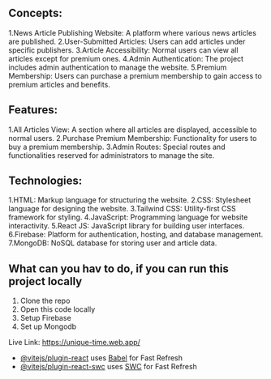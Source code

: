 ## Concepts:
1.News Article Publishing Website: A platform where various news articles are published.
2.User-Submitted Articles: Users can add articles under specific publishers.
3.Article Accessibility: Normal users can view all articles except for premium ones.
4.Admin Authentication: The project includes admin authentication to manage the website.
5.Premium Membership: Users can purchase a premium membership to gain access to premium articles and benefits.

## Features:
1.All Articles View: A section where all articles are displayed, accessible to normal users.
2.Purchase Premium Membership: Functionality for users to buy a premium membership.
3.Admin Routes: Special routes and functionalities reserved for administrators to manage the site.

## Technologies:
1.HTML: Markup language for structuring the website.
2.CSS: Stylesheet language for designing the website.
3.Tailwind CSS: Utility-first CSS framework for styling.
4.JavaScript: Programming language for website interactivity.
5.React JS: JavaScript library for building user interfaces.
6.Firebase: Platform for authentication, hosting, and database management.
7.MongoDB: NoSQL database for storing user and article data.

## What can you hav to do, if you can run this project locally
1. Clone the repo
2. Open this code locally
3. Setup Firebase
4. Set up Mongodb

Live Link:  https://unique-time.web.app/

- [@vitejs/plugin-react](https://github.com/vitejs/vite-plugin-react/blob/main/packages/plugin-react/README.md) uses [Babel](https://babeljs.io/) for Fast Refresh
- [@vitejs/plugin-react-swc](https://github.com/vitejs/vite-plugin-react-swc) uses [SWC](https://swc.rs/) for Fast Refresh
